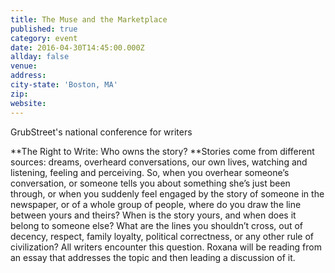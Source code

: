 ```yaml
---
title: The Muse and the Marketplace
published: true
category: event
date: 2016-04-30T14:45:00.000Z
allday: false
venue:
address:
city-state: 'Boston, MA'
zip:
website:
---
```



GrubStreet's national conference for writers

**The Right to Write: Who owns the story?&nbsp;**Stories come from different sources: dreams, overheard conversations, our own lives, watching and listening, feeling and perceiving. So, when you overhear someone’s conversation, or someone tells you about something she’s just been through, or when you suddenly feel engaged by the story of someone in the newspaper, or of a whole group of people, where do you draw the line between yours and theirs? When is the story yours, and when does it belong to someone else? What are the lines you shouldn’t cross, out of decency, respect, family loyalty, political correctness, or any other rule of civilization? All writers encounter this question. Roxana will be reading from an essay that addresses the topic and then leading a discussion of it.

&nbsp;

&nbsp;